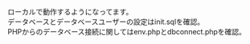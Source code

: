 ローカルで動作するようになってます。  
データベースとデータベースユーザーの設定はinit.sqlを確認。  
PHPからのデータベース接続に関してはenv.phpとdbconnect.phpを確認。
